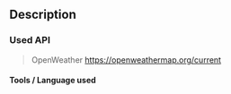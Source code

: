 ## Description



### Used API
> OpenWeather 
https://openweathermap.org/current

#### Tools / Language used


